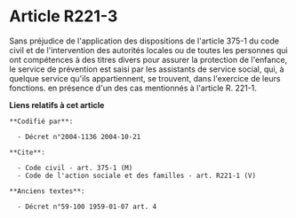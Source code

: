 # Article R221-3

Sans préjudice de l'application des dispositions de l'article 375-1 du code civil et de l'intervention des autorités locales
ou de toutes les personnes qui ont compétences à des titres divers pour assurer la protection de l'enfance, le service de
prévention est saisi par les assistants de service social, qui, à quelque service qu'ils appartiennent, se trouvent, dans
l'exercice de leurs fonctions. en présence d'un des cas mentionnés à l'article R. 221-1.

**Liens relatifs à cet article**

	**Codifié par**:

	  - Décret n°2004-1136 2004-10-21

	**Cite**:

	  - Code civil - art. 375-1 (M)
	  - Code de l'action sociale et des familles - art. R221-1 (V)

	**Anciens textes**:

	  - Décret n°59-100 1959-01-07 art. 4
